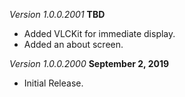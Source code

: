 *Version 1.0.0.2001* **TBD**
- Added VLCKit for immediate display.
- Added an about screen.

*Version 1.0.0.2000* **September 2, 2019**
- Initial Release.
